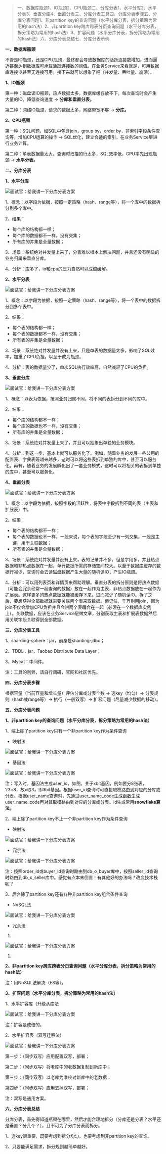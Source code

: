 > 一、数据库瓶颈1、IO瓶颈2、CPU瓶颈二、分库分表1、水平分库2、水平分表3、垂直分库4、垂直分表三、分库分表工具四、分库分表步骤五、分库分表问题1、非partition key的查询问题（水平分库分表，拆分策略为常用的hash法）2、非partition key跨库跨表分页查询问题（水平分库分表，拆分策略为常用的hash法）3、扩容问题（水平分库分表，拆分策略为常用的hash法）六、分库分表总结七、分库分表示例

**一、数据库瓶颈**

不管是IO瓶颈，还是CPU瓶颈，最终都会导致数据库的活跃连接数增加，进而逼近甚至达到数据库可承载活跃连接数的阈值。在业务Service来看就是，可用数据库连接少甚至无连接可用。接下来就可以想象了吧（并发量、吞吐量、崩溃）。



**1、IO瓶颈**



第一种：磁盘读IO瓶颈，热点数据太多，数据库缓存放不下，每次查询时会产生大量的IO，降低查询速度 -> **分库和垂直分表。**

第二种：网络IO瓶颈，请求的数据太多，网络带宽不够 -> **分库。**



**2、CPU瓶颈**



第一种：SQL问题，如SQL中包含join，group by，order by，非索引字段条件查询等，增加CPU运算的操作 -> SQL优化，建立合适的索引，在业务Service层进行业务计算。

第二种：单表数据量太大，查询时扫描的行太多，SQL效率低，CPU率先出现瓶颈 -> **水平分表。**

**二、分库分表**

**1、水平分库**



![面试官：给我讲一下分库分表方案](https://p1-tt.byteimg.com/origin/pgc-image/6c903d531dad479cafd2b4ccc880d940?from=pc)



1、概念：以字段为依据，按照一定策略（hash、range等），将一个库中的数据拆分到多个库中。

2、结果：

- 每个库的结构都一样；
- 每个库的数据都不一样，没有交集；
- 所有库的并集是全量数据；

3、场景：系统绝对并发量上来了，分表难以根本上解决问题，并且还没有明显的业务归属来垂直分库。

4、分析：库多了，io和cpu的压力自然可以成倍缓解。



**2、水平分表**



![面试官：给我讲一下分库分表方案](https://p1-tt.byteimg.com/origin/pgc-image/b9b751e0e20547b2a67ac65187c7c16a?from=pc)



1、概念：以字段为依据，按照一定策略（hash、range等），将一个表中的数据拆分到多个表中。

2、结果：

- 每个表的结构都一样；
- 每个表的数据都不一样，没有交集；
- 所有表的并集是全量数据；

3、场景：系统绝对并发量并没有上来，只是单表的数据量太多，影响了SQL效率，加重了CPU负担，以至于成为瓶颈。

4、分析：表的数据量少了，单次SQL执行效率高，自然减轻了CPU的负担。



**3、垂直分库**



![面试官：给我讲一下分库分表方案](https://p1-tt.byteimg.com/origin/pgc-image/e51da9e30ba54d83b76108670f4978a3?from=pc)



1、概念：以表为依据，按照业务归属不同，将不同的表拆分到不同的库中。

2、结果：

- 每个库的结构都不一样；
- 每个库的数据也不一样，没有交集；
- 所有库的并集是全量数据；

3、场景：系统绝对并发量上来了，并且可以抽象出单独的业务模块。

4、分析：到这一步，基本上就可以服务化了。例如，随着业务的发展一些公用的配置表、字典表等越来越多，这时可以将这些表拆到单独的库中，甚至可以服务化。再有，随着业务的发展孵化出了一套业务模式，这时可以将相关的表拆到单独的库中，甚至可以服务化。



**4、垂直分表**



![面试官：给我讲一下分库分表方案](https://p6-tt.byteimg.com/origin/pgc-image/6e91f816263b427b9b6a750fe0da41a7?from=pc)



1、概念：以字段为依据，按照字段的活跃性，将表中字段拆到不同的表（主表和扩展表）中。

2、结果：

- 每个表的结构都不一样；
- 每个表的数据也不一样，一般来说，每个表的字段至少有一列交集，一般是主键，用于关联数据；
- 所有表的并集是全量数据；

3、场景：系统绝对并发量并没有上来，表的记录并不多，但是字段多，并且热点数据和非热点数据在一起，单行数据所需的存储空间较大。以至于数据库缓存的数据行减少，查询时会去读磁盘数据产生大量的随机读IO，产生IO瓶颈。

4、分析：可以用列表页和详情页来帮助理解。垂直分表的拆分原则是将热点数据（可能会冗余经常一起查询的数据）放在一起作为主表，非热点数据放在一起作为扩展表。这样更多的热点数据就能被缓存下来，进而减少了随机读IO。拆了之后，要想获得全部数据就需要关联两个表来取数据。但记住，千万别用join，因为join不仅会增加CPU负担并且会讲两个表耦合在一起（必须在一个数据库实例上）。关联数据，应该在业务Service层做文章，分别获取主表和扩展表数据然后用关联字段关联得到全部数据。

**三、分库分表工具**

1、sharding-sphere：jar，前身是sharding-jdbc；

2、TDDL：jar，Taobao Distribute Data Layer；

3、Mycat：中间件。

注：工具的利弊，请自行调研，官网和社区优先。

**四、分库分表步骤**

根据容量（当前容量和增长量）评估分库或分表个数 -> 选key（均匀）-> 分表规则（hash或range等）-> 执行（一般双写）-> 扩容问题（尽量减少数据的移动）。

**五、分库分表问题**

**1、非partition key的查询问题（水平分库分表，拆分策略为常用的hash法）**



1、端上除了partition key只有一个非partition key作为条件查询

- 映射法



![面试官：给我讲一下分库分表方案](https://p6-tt.byteimg.com/origin/pgc-image/a2cbc1ab7fb4427289cb66f94f089e79?from=pc)



- 基因法



![面试官：给我讲一下分库分表方案](https://p3-tt.byteimg.com/origin/pgc-image/f14c4ab8998444b3b1f9e781bce009ed?from=pc)



注：写入时，基因法生成user_id，如图。关于xbit基因，例如要分8张表，23=8，故x取3，即3bit基因。根据user_id查询时可直接取模路由到对应的分库或分表。根据user_name查询时，先通过user_name_code生成函数生成user_name_code再对其取模路由到对应的分库或分表。id生成常用**snowflake算法。**

2、端上除了partition key不止一个非partition key作为条件查询

- 映射法



![面试官：给我讲一下分库分表方案](https://p1-tt.byteimg.com/origin/pgc-image/032def8e1a0e4b2b8b72f23723cf9e5b?from=pc)



- 冗余法



![面试官：给我讲一下分库分表方案](https://p1-tt.byteimg.com/origin/pgc-image/bf27313ffa7c4f24a03a0042336fb562?from=pc)



注：按照order_id或buyer_id查询时路由到db_o_buyer库中，按照seller_id查询时路由到db_o_seller库中。感觉有点本末倒置！有其他好的办法吗？改变技术栈呢？

3、后台除了partition key还有各种非partition key组合条件查询

- NoSQL法



![面试官：给我讲一下分库分表方案](https://p1-tt.byteimg.com/origin/pgc-image/add75c43ffcd45c88f42fe881979ca60?from=pc)



- 冗余法

1. 

![面试官：给我讲一下分库分表方案](https://p1-tt.byteimg.com/origin/pgc-image/c3737b6d00574bdaab96decb75b2d990?from=pc)



1. 



**2、非partition key跨库跨表分页查询问题（水平分库分表，拆分策略为常用的hash法）**



注：用NoSQL法解决（ES等）。



**3、扩容问题（水平分库分表，拆分策略为常用的hash法）**



1、水平扩容库（升级从库法

![面试官：给我讲一下分库分表方案](https://p6-tt.byteimg.com/origin/pgc-image/eca967452be246469a185de4179e7646?from=pc)



注：扩容是成倍的。

2、水平扩容表（双写迁移法）

![面试官：给我讲一下分库分表方案](https://p6-tt.byteimg.com/origin/pgc-image/757718f1d6cf43bf8e4e6d17272aeade.png?from=pc)



第一步：（同步双写）应用配置双写，部署；

第二步：（同步双写）将老库中的老数据复制到新库中；

第三步：（同步双写）以老库为准校对新库中的老数据；

第四步：（同步双写）应用去掉双写，部署；

注：双写是通用方案。

**六、分库分表总结**

分库分表，首先得知道瓶颈在哪里，然后才能合理地拆分（分库还是分表？水平还是垂直？分几个？）。且不可为了分库分表而拆分。

1、选key很重要，既要考虑到拆分均匀，也要考虑到非partition key的查询。

2、只要能满足需求，拆分规则越简单越好。